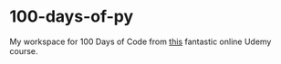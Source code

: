 # 100-days-of-py
My workspace for 100 Days of Code from <a href=https://www.udemy.com/course/100-days-of-code/>this</a> fantastic online Udemy course.
